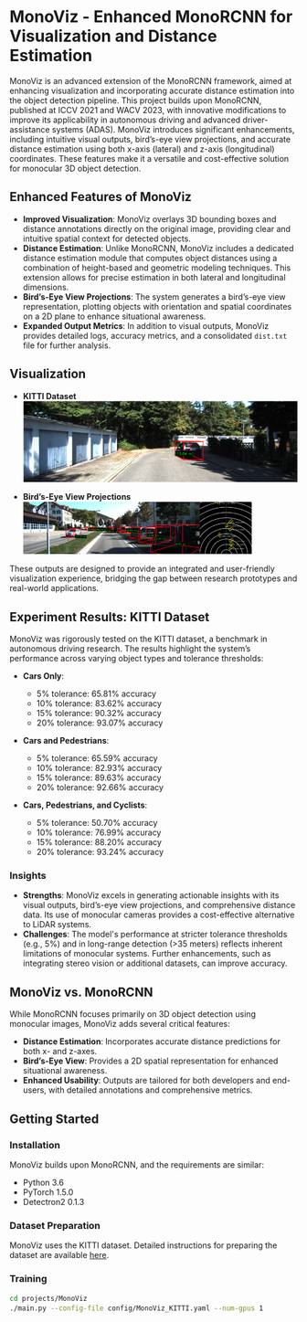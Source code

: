 # MonoViz - Enhanced MonoRCNN for Visualization and Distance Estimation

MonoViz is an advanced extension of the MonoRCNN framework, aimed at enhancing visualization and incorporating accurate distance estimation into the object detection pipeline. This project builds upon MonoRCNN, published at ICCV 2021 and WACV 2023, with innovative modifications to improve its applicability in autonomous driving and advanced driver-assistance systems (ADAS). MonoViz introduces significant enhancements, including intuitive visual outputs, bird’s-eye view projections, and accurate distance estimation using both x-axis (lateral) and z-axis (longitudinal) coordinates. These features make it a versatile and cost-effective solution for monocular 3D object detection.

## Enhanced Features of MonoViz

- **Improved Visualization**: MonoViz overlays 3D bounding boxes and distance annotations directly on the original image, providing clear and intuitive spatial context for detected objects.
- **Distance Estimation**: Unlike MonoRCNN, MonoViz includes a dedicated distance estimation module that computes object distances using a combination of height-based and geometric modeling techniques. This extension allows for precise estimation in both lateral and longitudinal dimensions.
- **Bird’s-Eye View Projections**: The system generates a bird’s-eye view representation, plotting objects with orientation and spatial coordinates on a 2D plane to enhance situational awareness.
- **Expanded Output Metrics**: In addition to visual outputs, MonoViz provides detailed logs, accuracy metrics, and a consolidated `dist.txt` file for further analysis.

## Visualization

- **KITTI Dataset**
  <img src='image-1.png' width=805>

- **Bird’s-Eye View Projections**
  <img src='image-3.png' width=400>

These outputs are designed to provide an integrated and user-friendly visualization experience, bridging the gap between research prototypes and real-world applications.

## Experiment Results: KITTI Dataset

MonoViz was rigorously tested on the KITTI dataset, a benchmark in autonomous driving research. The results highlight the system’s performance across varying object types and tolerance thresholds:

- **Cars Only**:
  - 5% tolerance: 65.81% accuracy
  - 10% tolerance: 83.62% accuracy
  - 15% tolerance: 90.32% accuracy
  - 20% tolerance: 93.07% accuracy

- **Cars and Pedestrians**:
  - 5% tolerance: 65.59% accuracy
  - 10% tolerance: 82.93% accuracy
  - 15% tolerance: 89.63% accuracy
  - 20% tolerance: 92.66% accuracy

- **Cars, Pedestrians, and Cyclists**:
  - 5% tolerance: 50.70% accuracy
  - 10% tolerance: 76.99% accuracy
  - 15% tolerance: 88.20% accuracy
  - 20% tolerance: 93.24% accuracy

### Insights

- **Strengths**: MonoViz excels in generating actionable insights with its visual outputs, bird’s-eye view projections, and comprehensive distance data. Its use of monocular cameras provides a cost-effective alternative to LiDAR systems.
- **Challenges**: The model's performance at stricter tolerance thresholds (e.g., 5%) and in long-range detection (>35 meters) reflects inherent limitations of monocular systems. Further enhancements, such as integrating stereo vision or additional datasets, can improve accuracy.

## MonoViz vs. MonoRCNN

While MonoRCNN focuses primarily on 3D object detection using monocular images, MonoViz adds several critical features:
- **Distance Estimation**: Incorporates accurate distance predictions for both x- and z-axes.
- **Bird’s-Eye View**: Provides a 2D spatial representation for enhanced situational awareness.
- **Enhanced Usability**: Outputs are tailored for both developers and end-users, with detailed annotations and comprehensive metrics.

## Getting Started

### Installation
MonoViz builds upon MonoRCNN, and the requirements are similar:
- Python 3.6
- PyTorch 1.5.0
- Detectron2 0.1.3

### Dataset Preparation
MonoViz uses the KITTI dataset. Detailed instructions for preparing the dataset are available [here](projects/KITTI/README.md).

### Training
```bash
cd projects/MonoViz
./main.py --config-file config/MonoViz_KITTI.yaml --num-gpus 1
